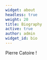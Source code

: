 ```yaml
---
widget: about
headless: true
weight: 20
title: Biography
active: true
author: admin
widget_id: bio
---
```

Pierre Catoire !